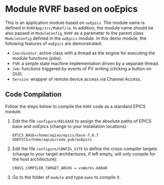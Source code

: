 # Module RVRF based on ooEpics
This is an application module based on `ooEpics`. The module name is defined in `RVRFApp/src/Makefile`. In addition, the module name should be also passed in `ModuleConfig_RVRF` as a parameter to the parent class `ModuleConfig` defined in the `ooEpics` module. In this demo module, the following features of `ooEpics` are demonstrated:
- `Coordinator`: active class with a thread as the engine for executing the module functions (jobs).
- `FSM`: a simple state machine implementation driven by a separate thread.
- `Job`: functions triggered by events of PV writing (clicking a button on GUI).
- `Service`: wrapper of remote device access via Channel Access.

## Code Compilation
Follow the steps below to compile the `RVRF` code as a standard EPICS module.
1. Edit the file `configure/RELEASE` to assign the absolute paths of EPICS base and ooEpics (change to your installation locations):
   ```
   EPICS_BASE=/home/aqiao/epics/base-7.0.7
   OOEPICS=/home/aqiao/code_pub/ooEpics
   ```
3. Edit the file `configure/CONFIG_SITE` to define the cross-compiler targets (change to your target architectures, if left empty, will only compile for the host architecture):
   ```
   CROSS_COMPILER_TARGET_ARCHS = vxWorks-68040
   ```
4. Go to the folder of `module` and type `make` to compile it.
